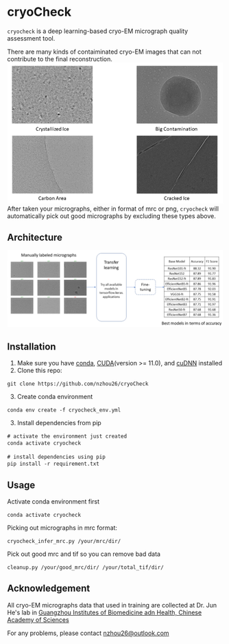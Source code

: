 # cryoCheck
`cryocheck` is a deep learning-based cryo-EM micrograph quality assessment tool.

There are many kinds of contaiminated cryo-EM images that can not contribute to the final reconstruction.
![cryocheck_examples](images/cryocheck_examples.png)
After taken your micrographs, either in format of mrc or png, `cryocheck` will automatically pick out good micrographs by excluding these types above. 
## Architecture
![cryocheck_arch](images/cryocheck_arch.png)
## Installation
1. Make sure you have [conda](https://docs.conda.io/en/latest/miniconda.html), [CUDA](https://developer.nvidia.com/cuda-toolkit)(version >= 11.0), and [cuDNN](https://developer.nvidia.com/cudnn) installed
2. Clone this repo:
```
git clone https://github.com/nzhou26/cryoCheck
```
3. Create conda environment
```
conda env create -f cryocheck_env.yml
```
3. Install dependencies from pip
```
# activate the environment just created
conda activate cryocheck

# install dependencies using pip
pip install -r requirement.txt
```
## Usage
Activate conda environment first
```
conda activate cryocheck
```
Picking out micrographs in mrc format:
```
cryocheck_infer_mrc.py /your/mrc/dir/
```
Pick out good mrc and tif so you can remove bad data
```
cleanup.py /your/good_mrc/dir/ /your/total_tif/dir/
```
## Acknowledgement
All cryo-EM micrographs data that used in training are collected at Dr. Jun He's lab in [Guangzhou Institutes of Biomedicine adn Health, Chinese Academy of Sciences](http://www.gibh.cas.cn/)

For any problems, please contact nzhou26@outlook.com
